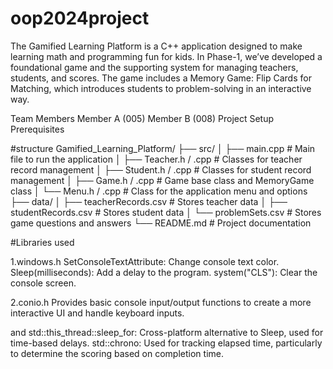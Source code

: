 # oop2024project
The Gamified Learning Platform is a C++ application designed to make learning math and programming fun for kids. In Phase-1, we’ve developed a foundational game and the supporting system for managing teachers, students, and scores. The game includes a Memory Game: Flip Cards for Matching, which introduces students to problem-solving in an interactive way.

Team Members
Member A (005)
Member B (008)
Project Setup
Prerequisites

#structure
Gamified_Learning_Platform/
├── src/
│   ├── main.cpp            # Main file to run the application
│   ├── Teacher.h / .cpp    # Classes for teacher record management
│   ├── Student.h / .cpp    # Classes for student record management
│   ├── Game.h / .cpp       # Game base class and MemoryGame class
│   └── Menu.h / .cpp       # Class for the application menu and options
├── data/
│   ├── teacherRecords.csv   # Stores teacher data
│   ├── studentRecords.csv   # Stores student data
│   └── problemSets.csv      # Stores game questions and answers
└── README.md                # Project documentation

#Libraries used

1.windows.h
SetConsoleTextAttribute: Change console text color.
Sleep(milliseconds): Add a delay to the program.
system("CLS"): Clear the console screen.

2.conio.h
Provides basic console input/output functions to create a more interactive UI and handle keyboard inputs.

<chrono> and <thread>
std::this_thread::sleep_for: Cross-platform alternative to Sleep, used for time-based delays.
std::chrono: Used for tracking elapsed time, particularly to determine the scoring based on completion time.

